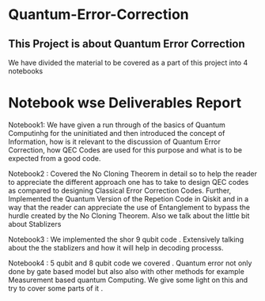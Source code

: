 # Quantum-Error-Correction


## This Project is about Quantum Error Correction 
We have divided the material to be covered as a part of this project into 4 notebooks


# Notebook wse  Deliverables Report
Notebook1: We have given a run through of the basics of Quantum Computinhg for the uninitiated and then introduced the concept of Information, how is it relevant to the discussion of Quantum Error Correction, how QEC Codes are used for this purpose and what is to be expected from a good code. 


Notebook2 : Covered the No Cloning Theorem in detail so to help the reader to appreciate the different approach one has to take to design QEC codes as compared to designing Classical Error Correction Codes. Further, Implemented the Quantum Version of the Repetion Code in Qiskit and in a way that the reader can appreciate the use of Entanglement to bypass the hurdle created by the No Cloning Theorem. Also we talk about the little bit about Stablizers 

Notebook3 : We implemented the shor 9 qubit code . Extensively talking about the the stablizers and how it will help in decoding processs. 

Notebook4 : 5 qubit and 8 qubit code we covered . Quantum error not only done by gate based model but also also with other methods for example Measurement based quantum Computing. We give some light on this and try to cover some parts of it .

